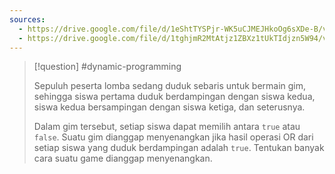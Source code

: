 ```yaml
---
sources:
  - https://drive.google.com/file/d/1eShtTYSPjr-WK5uCJMEJHkoOg6sXDe-B/view
  - https://drive.google.com/file/d/1tghjmR2MtAtjz1ZBXz1tUkTIdjzn5W94/view
---
```


> [!question]
> #dynamic-programming
> 
> Sepuluh peserta lomba sedang duduk sebaris untuk bermain gim, sehingga siswa pertama duduk berdampingan dengan siswa kedua, siswa kedua bersampingan dengan siswa ketiga, dan seterusnya.
> 
> Dalam gim tersebut, setiap siswa dapat memilih antara `true` atau `false`. Suatu gim dianggap menyenangkan jika hasil operasi OR dari setiap siswa yang duduk berdampingan adalah `true`. Tentukan banyak cara suatu game dianggap menyenangkan.

